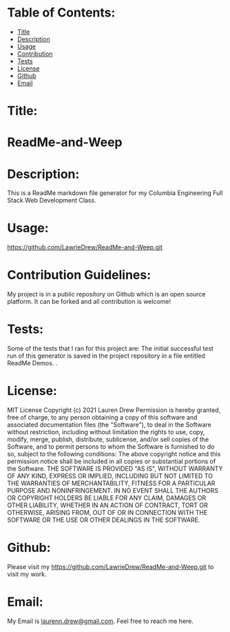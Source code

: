 # Table of Contents:
* [Title](#Title)
* [Description](#Description)
* [Usage](#Usage)
* [Contribution](#Contribution)
* [Tests](#Tests)
* [License](#License)
* [Github](#Github)
* [Email](#Email)

# Title:
# ReadMe-and-Weep

# Description:
This is a ReadMe markdown file generator for my Columbia Engineering Full Stack Web Development Class.

# Usage:
https://github.com/LawrieDrew/ReadMe-and-Weep.git

# Contribution Guidelines:
My project is in a public repository on Github which is an open source platform. It can be forked and all contribution is welcome!

# Tests:
Some of the tests that I ran for this project are: The initial successful test run of this generator is saved in the project repository in a file entitled ReadMe Demos. .

# License:
MIT License
Copyright (c) 2021 Lauren Drew
Permission is hereby granted, free of charge, to any person obtaining a copy
of this software and associated documentation files (the "Software"), to deal
in the Software without restriction, including without limitation the rights
to use, copy, modify, merge, publish, distribute, sublicense, and/or sell
copies of the Software, and to permit persons to whom the Software is
furnished to do so, subject to the following conditions:
The above copyright notice and this permission notice shall be included in all
copies or substantial portions of the Software.
THE SOFTWARE IS PROVIDED "AS IS", WITHOUT WARRANTY OF ANY KIND, EXPRESS OR
IMPLIED, INCLUDING BUT NOT LIMITED TO THE WARRANTIES OF MERCHANTABILITY,
FITNESS FOR A PARTICULAR PURPOSE AND NONINFRINGEMENT. IN NO EVENT SHALL THE
AUTHORS OR COPYRIGHT HOLDERS BE LIABLE FOR ANY CLAIM, DAMAGES OR OTHER
LIABILITY, WHETHER IN AN ACTION OF CONTRACT, TORT OR OTHERWISE, ARISING FROM,
OUT OF OR IN CONNECTION WITH THE SOFTWARE OR THE USE OR OTHER DEALINGS IN THE
SOFTWARE.

# Github:
Please visit my https://github.com/LawrieDrew/ReadMe-and-Weep.git to visit my work.

# Email:
My Email is laurenn.drew@gmail.com. Feel free to reach me here.